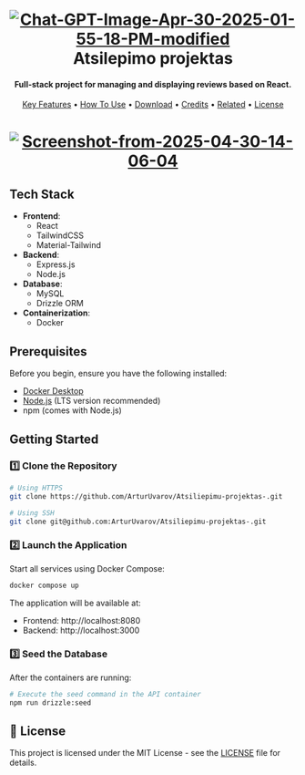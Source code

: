 <h1 align="center">
  <br>
<a href="https://ibb.co/0HskDyS"><img src="https://i.ibb.co/qTJzyYf/Chat-GPT-Image-Apr-30-2025-01-55-18-PM-modified.png" alt="Chat-GPT-Image-Apr-30-2025-01-55-18-PM-modified" border="0"></a>
<br>
  Atsilepimo projektas
  <br>
</h1>

<h4 align="center">Full-stack project for managing and displaying reviews based on React.</h4>

<p align="center">
  <a href="#key-features">Key Features</a> •
  <a href="#how-to-use">How To Use</a> •
  <a href="#download">Download</a> •
  <a href="#credits">Credits</a> •
  <a href="#related">Related</a> •
  <a href="#license">License</a>
</p>

<h1 align="center"><a href="https://ibb.co/8gtT8VqG"><img src="https://i.ibb.co/F4CN7t2c/Screenshot-from-2025-04-30-14-06-04.png" alt="Screenshot-from-2025-04-30-14-06-04" border="0"></a></h1>

## Tech Stack

- **Frontend**:
  - React
  - TailwindCSS
  - Material-Tailwind
- **Backend**:
  - Express.js
  - Node.js
- **Database**:
  - MySQL
  - Drizzle ORM
- **Containerization**:
  - Docker

## Prerequisites

Before you begin, ensure you have the following installed:

- [Docker Desktop](https://www.docker.com/products/docker-desktop/)
- [Node.js](https://nodejs.org/) (LTS version recommended)
- npm (comes with Node.js)

## Getting Started

### 1️⃣ Clone the Repository

```bash
# Using HTTPS
git clone https://github.com/ArturUvarov/Atsiliepimu-projektas-.git

# Using SSH
git clone git@github.com:ArturUvarov/Atsiliepimu-projektas-.git
```

### 2️⃣ Launch the Application

Start all services using Docker Compose:

```bash
docker compose up
```

The application will be available at:

- Frontend: http://localhost:8080
- Backend: http://localhost:3000

### 3️⃣ Seed the Database

After the containers are running:

```bash
# Execute the seed command in the API container
npm run drizzle:seed
```

## 📜 License

This project is licensed under the MIT License - see the [LICENSE](LICENSE) file for details.
